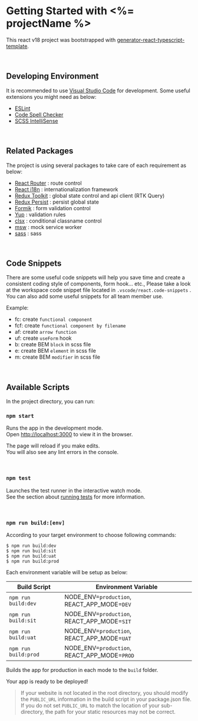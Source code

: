# Getting Started with <%= projectName %>

This react v18 project was bootstrapped with [generator-react-typescript-template](https://github.com/wasichris/generator-react-typescript-template).

<br>

## Developing Environment

It is recommended to use [Visual Studio Code](https://code.visualstudio.com/) for development. Some useful extensions you might need as below:
* [ESLint](https://marketplace.visualstudio.com/items?itemName=dbaeumer.vscode-eslint)
* [Code Spell Checker](https://marketplace.visualstudio.com/items?itemName=streetsidesoftware.code-spell-checker)
* [SCSS IntelliSense](https://marketplace.visualstudio.com/items?itemName=mrmlnc.vscode-scss)

<br>

## Related Packages

The project is using several packages to take care of each requirement as below:
* [React Router](https://reactrouter.com/en/main) : route control
* [React i18n](https://react.i18next.com/) : internationalization framework
* [Redux Toolkit](https://redux-toolkit.js.org/) : global state control and api client (RTK Query)
* [Redux Persist](https://github.com/rt2zz/redux-persist) : persist global state
* [Formik](https://formik.org/) : form validation control
* [Yup](https://github.com/jquense/yup) : validation rules
* [clsx](https://github.com/lukeed/clsx) : conditional classname control
* [msw](https://mswjs.io/) : mock service worker
* [sass](https://github.com/sass/dart-sass) : sass


<br>


## Code Snippets

There are some useful code snippets will help you save time and create a consistent coding style of components, form hook... etc., Please take a look at the workspace code snippet file located in `.vscode/react.code-snippets` . You can also add some useful snippets for all team member use.

Example:
* fc: create `functional component` 
* fcf: create `functional component by filename` 
* af: create `arrow function` 
* uf: create `useForm` hook
* b: create BEM `block` in scss file
* e: create BEM `element` in scss file
* m: create BEM `modifier` in scss file

<br>

## Available Scripts

In the project directory, you can run:


### `npm start`

Runs the app in the development mode.\
Open [http://localhost:3000](http://localhost:3000) to view it in the browser.

The page will reload if you make edits.\
You will also see any lint errors in the console.

<br>

### `npm test`

Launches the test runner in the interactive watch mode.\
See the section about [running tests](https://facebook.github.io/create-react-app/docs/running-tests) for more information.


<br> 


### `npm run build:[env]`

According to your target environment to choose following commands:
```
$ npm run build:dev
$ npm run build:sit
$ npm run build:uat
$ npm run build:prod
```

Each environment variable will be setup as below:

|     Build Script     |              Environment Variable             |
|----------------------|-----------------------------------------------|
| `npm run build:dev`  | NODE_ENV=`production`,  REACT_APP_MODE=`DEV`  |
| `npm run build:sit`  | NODE_ENV=`production`,  REACT_APP_MODE=`SIT`  |
| `npm run build:uat`  | NODE_ENV=`production`,  REACT_APP_MODE=`UAT`  |
| `npm run build:prod` | NODE_ENV=`production`,  REACT_APP_MODE=`PROD` |


Builds the app for production in each mode to the `build` folder.

Your app is ready to be deployed!

> If your website is not located in the root directory, you should modify the `PUBLIC_URL` information in the build script in your package.json file. If you do not set `PUBLIC_URL` to match the location of your sub-directory, the path for your static resources may not be correct.

<br>
